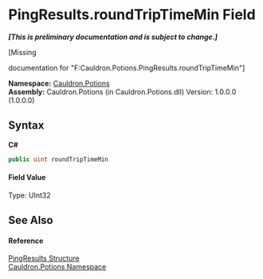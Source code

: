 # PingResults.roundTripTimeMin Field
 _**\[This is preliminary documentation and is subject to change.\]**_

\[Missing <summary> documentation for "F:Cauldron.Potions.PingResults.roundTripTimeMin"\]

**Namespace:**&nbsp;<a href="N_Cauldron_Potions">Cauldron.Potions</a><br />**Assembly:**&nbsp;Cauldron.Potions (in Cauldron.Potions.dll) Version: 1.0.0.0 (1.0.0.0)

## Syntax

**C#**<br />
``` C#
public uint roundTripTimeMin
```


#### Field Value
Type: UInt32

## See Also


#### Reference
<a href="T_Cauldron_Potions_PingResults">PingResults Structure</a><br /><a href="N_Cauldron_Potions">Cauldron.Potions Namespace</a><br />
